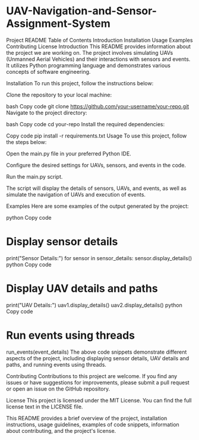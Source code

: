 # UAV-Navigation-and-Sensor-Assignment-System
Project README
Table of Contents
Introduction
Installation
Usage
Examples
Contributing
License
Introduction
This README provides information about the project we are working on. The project involves simulating UAVs (Unmanned Aerial Vehicles) and their interactions with sensors and events. It utilizes Python programming language and demonstrates various concepts of software engineering.

Installation
To run this project, follow the instructions below:

Clone the repository to your local machine:

bash
Copy code
git clone https://github.com/your-username/your-repo.git
Navigate to the project directory:

bash
Copy code
cd your-repo
Install the required dependencies:

Copy code
pip install -r requirements.txt
Usage
To use this project, follow the steps below:

Open the main.py file in your preferred Python IDE.

Configure the desired settings for UAVs, sensors, and events in the code.

Run the main.py script.

The script will display the details of sensors, UAVs, and events, as well as simulate the navigation of UAVs and execution of events.

Examples
Here are some examples of the output generated by the project:

python
Copy code
# Display sensor details
print("Sensor Details:")
for sensor in sensor_details:
    sensor.display_details()
python
Copy code
# Display UAV details and paths
print("UAV Details:")
uav1.display_details()
uav2.display_details()
python
Copy code
# Run events using threads
run_events(event_details)
The above code snippets demonstrate different aspects of the project, including displaying sensor details, UAV details and paths, and running events using threads.

Contributing
Contributions to this project are welcome. If you find any issues or have suggestions for improvements, please submit a pull request or open an issue on the GitHub repository.

License
This project is licensed under the MIT License. You can find the full license text in the LICENSE file.

This README provides a brief overview of the project, installation instructions, usage guidelines, examples of code snippets, information about contributing, and the project's license.

